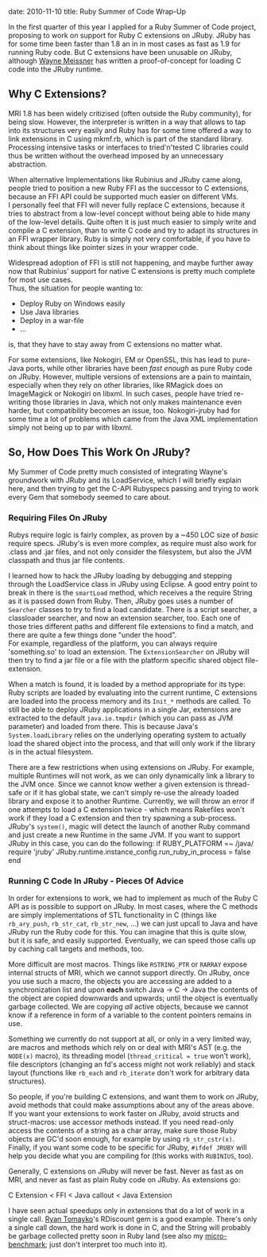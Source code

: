 date: 2010-11-10
title: Ruby Summer of Code Wrap-Up

In the first quarter of this year I applied for a Ruby Summer of Code project,
proposing to work on support for Ruby C extensions on JRuby. JRuby has for some
time been faster than 1.8 an in in most cases as fast as 1.9 for running Ruby
code. But C extensions have been unusable on JRuby, although
[Wayne Meissner](http://www.twitter.com/wmeissner) has written a
proof-of-concept for loading C code into the JRuby runtime.

## Why C Extensions?
MRI 1.8 has been widely critizised (often outside the Ruby community), for
being slow. However, the interpreter is written in a way that allows to tap
into its structures very easily and Ruby has for some time offered a way to
link extensions in C using mkmf.rb, which is part of the standard library.  
Processing intensive tasks or interfaces to tried'n'tested C libraries could
thus be written without the overhead imposed by an unnecessary abstraction.

When alternative Implementations like Rubinius and JRuby came along, people
tried to position a new Ruby FFI as the successor to C extensions, because an
FFI API could be supported much easier on different VMs.  
I personally feel that FFI will never fully replace C extensions, because it
tries to abstract from a low-level concept without being able to hide many of
the low-level details. Quite often it is just much easier to simply write and
compile a C extension, than to write C code and try to adapt its structures in
an FFI wrapper library. Ruby is simply not very comfortable, if you have to
think about things like pointer sizes in your wrapper code.

Widespread adoption of FFI is still not happening, and maybe further away now
that Rubinius' support for native C extensions is pretty much complete for most
use cases.  
Thus, the situation for people wanting to:

* Deploy Ruby on Windows easily
* Use Java libraries
* Deploy in a war-file
* …

is, that they have to stay away from C extensions no matter what.

For some extensions, like Nokogiri, EM or OpenSSL, this has lead to pure-Java
ports, while other libraries have been _fast enough_ as pure Ruby code on JRuby.
However, multiple versions of extensions are a pain to maintain, especially
when they rely on other libraries, like RMagick does on ImageMagick or Nokogiri
on libxml. In such cases, people have tried re-writing those libraries in
Java, which not only makes maintenance even harder, but compatibility becomes
an issue, too. Nokogiri-jruby had for some time a lot of problems which came
from the Java XML implementation simply not being up to par with libxml.

## So, How Does This Work On JRuby?
My Summer of Code pretty much consisted of integrating Wayne's groundwork with
JRuby and its LoadService, which I will briefly explain here, and then trying to
get the C-API Rubyspecs passing and trying to work every Gem that somebody
seemed to care about.

### Requiring Files On JRuby
Rubys require logic is fairly complex, as proven by a ~450 LOC size of _basic_
require specs. JRuby's is even more complex, as require must also work for
.class and .jar files, and not only consider the filesystem, but also the JVM
classpath and thus jar file contents.

I learned how to hack the JRuby loading by debugging and stepping through the
LoadService class in JRuby using Eclipse. A good entry point to break in there
is the `smartLoad` method, which receives a the require String as it is passed
down from Ruby. Then, JRuby goes uses a number of `Searcher` classes to try to
find a load candidate. There is a script searcher, a classloader searcher, and
now an extension searcher, too. Each one of those tries different paths and
different file extensions to find a match, and there are quite a few things done
"under the hood".  
For example, regardless of the platform, you can always require 'something.so'
to load an extension. The `ExtensionSearcher` on JRuby will then try to find a
jar file or a file with the platform specific shared object file-extension.

When a match is found, it is loaded by a method appropriate for its type: Ruby
scripts are loaded by evaluating into the current runtime, C extensions are
loaded into the process memory and its `Init_*` methods are called. To still be
able to deploy JRuby applications in a single Jar, extensions are extracted to
the default `java.io.tmpdir` (which you can pass as JVM parameter) and loaded
from there. This is because Java's `System.loadLibrary` relies on the
underlying operating system to actually load the shared object into the process,
and that will only work if the library is in the actual filesystem.

There are a few restrictions when using extensions on JRuby. For example,
multiple Runtimes will not work, as we can only dynamically link a library to
the JVM once. Since we cannot know wether a given extension is thread-safe or
if it has global state, we can't simply re-use the already loaded library and
expose it to another Runtime. Currently, we will throw an error if one attempts
to load a C extension twice - which means Rakefiles won't work if they load
a C extension and then try spawning a sub-process. JRuby's `system()`, magic
will detect the launch of another Ruby command and just create a new Runtime
in the same JVM. If you want to support JRuby in this case, you can do the
following:
              if RUBY_PLATFORM =~ /java/
        require 'jruby'
        JRuby.runtime.instance_config.run_ruby_in_process = false  
    end
### Running C Code In JRuby - Pieces Of Advice
In order for extensions to work, we had to implement as much of the Ruby C API
as is possible to support on JRuby. In most cases, where the C methods are
simply implementations of STL functionality in C (things like `rb_ary_push`,
`rb_str_cat`, `rb_str_new`, …) we can just upcall to Java and have JRuby
run the Ruby code for this. You can imagine that this is quite slow, but it is
safe, and easily supported. Eventually, we can speed those calls up by caching
call targets and methods, too.

More difficult are most macros. Things like `RSTRING_PTR`
or `RARRAY` expose internal structs of MRI, which we cannot support directly.
On JRuby, once you use such a macro, the objects you are accessing are added
to a synchronization list and upon __each__ switch Java -> C -> Java the
contents of the object are copied downwards and upwards; until the object is
eventually garbage collected. We are copying _all_ active objects, because
we cannot know if a reference in form of a variable to the content pointers
remains in use.

Something we currently do not support at all, or only in a very limited way, are macros
and methods which rely on or deal with MRI's AST (e.g. the `NODE(x)` macro),
its threading model (`thread_critical = true` won't work), file descriptors
(changing an fd's access might not work reliably) and stack layout (functions
like `rb_each` and `rb_iterate` don't work for arbitrary data structures).

So people, if you're building C extensions, and want them to work on JRuby,
avoid methods that could make assumptions about any of the areas above.
If you want your extensions to work faster on JRuby, avoid structs and
struct-macros: use accessor methods instead. If you need read-only access the
contents of a string as a char array, make sure those Ruby objects are GC'd
soon enough, for example by using `rb_str_cstr(x)`.  
Finally, if you want some code to be specific for JRuby, `#ifdef JRUBY` will help
you decide what you are compiling for (this works with `RUBINIUS`, too).

Generally, C extensions on JRuby will never be fast. Never as fast as on MRI,
and never as fast as plain Ruby code on JRuby. As extensions go:
  
C Extension < FFI < Java callout < Java Extension
  
I have seen actual speedups only in extensions that do a lot of work in a
single call. [Ryan Tomayko](http://github.com/rtomayko/rdiscount)'s RDiscount
gem is a good example. There's only a single call down, the hard work is done 
in C, and the String will probably be garbage collected pretty soon in Ruby
land (see also my [micro-benchmark](/2010/08/benchmarking-rdiscount);
just don't interpret too much into it).

